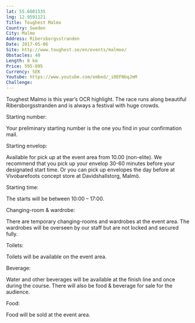 ```yaml
---
lat: 55.6001535
lng: 12.9591121
Title: Toughest Malmo
Country: Sweden
City: Malmo
Address: Ribersborgsstranden
Date: 2017-05-06
Site: http://www.toughest.se/en/events/malmoe/
Obstacles: 40
Length: 8 km
Price: 595-895
Currency: SEK
Youtube: https://www.youtube.com/embed/_i0EFNbqJmM
Challenge: 
---
```


Toughest Malmo is this year’s OCR highlight. The race runs along beautiful Ribersborgsstranden and is always a festival with huge crowds.

Starting number:

Your  preliminary starting number is the one you find in your confirmation mail.

Starting envelop:

Available for pick up at the event area from 10.00 (non-elite). We recommend that you pick up your envelop 30-60 minutes  before your designated start time. Or you can pick up envelopes the day before at Vivobarefoots concept store at Davidshallstorg, Malmö.

Starting time:

The starts will be between 10:00 – 17:00.

Changing-room & wardrobe:

There are temporary changing-rooms and wardrobes at the event area. The wardrobes will be overseen by our staff but are not locked and secured fully.

Toilets:

Toilets will be available on the event area.

Beverage:

Water and other beverages will be available at the finish line and once during the course. There will also be food & beverage for sale for the audience.

Food:

Food will be sold at the event area.